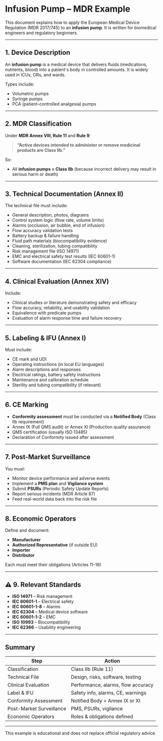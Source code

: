 # Infusion Pump – MDR Example

This document explains how to apply the European Medical Device Regulation (MDR 2017/745) to an **infusion pump**. It is written for biomedical engineers and regulatory beginners.

---

##  1. Device Description

An **infusion pump** is a medical device that delivers fluids (medications, nutrients, blood) into a patient's body in controlled amounts. It is widely used in ICUs, ORs, and wards.

Types include:
- Volumetric pumps
- Syringe pumps
- PCA (patient-controlled analgesia) pumps

---

##  2. MDR Classification

Under **MDR Annex VIII, Rule 11** and **Rule 9**:

> **“Active devices intended to administer or remove medicinal products are Class IIb.”**

So:
- All **infusion pumps = Class IIb**
  (because incorrect delivery may result in serious harm or death)

---

##  3. Technical Documentation (Annex II)

The technical file must include:

- General description, photos, diagrams
- Control system logic (flow rate, volume limits)
- Alarms (occlusion, air bubble, end of infusion)
- Flow accuracy validation tests
- Battery backup & failure handling
- Fluid path materials (biocompatibility evidence)
- Cleaning, sterilization, tubing compatibility
- Risk management file (ISO 14971)
- EMC and electrical safety test results (IEC 60601-1)
- Software documentation (IEC 62304 compliance)

---

##  4. Clinical Evaluation (Annex XIV)

Include:

- Clinical studies or literature demonstrating safety and efficacy
- Flow accuracy, reliability, and usability validation
- Equivalence with predicate pumps
- Evaluation of alarm response time and failure recovery

---

##  5. Labeling & IFU (Annex I)

Must include:

- CE mark and UDI
- Operating instructions (in local EU languages)
- Alarm descriptions and responses
- Electrical ratings, battery safety instructions
- Maintenance and calibration schedule
- Sterility and tubing compatibility (if relevant)

---

##  6. CE Marking

- **Conformity assessment** must be conducted via a **Notified Body** (Class IIb requirement)
- Annex IX (Full QMS audit) or Annex XI (Production quality assurance)
- QMS certification (usually ISO 13485)
- Declaration of Conformity issued after assessment

---

##  7. Post-Market Surveillance

You must:
- Monitor device performance and adverse events
- Implement a **PMS plan** and **Vigilance system**
- Submit **PSURs** (Periodic Safety Update Reports)
- Report serious incidents (MDR Article 87)
- Feed real-world data back into the risk file

---

##  8. Economic Operators

Define and document:

- **Manufacturer**
- **Authorized Representative** (if outside EU)
- **Importer**
- **Distributor**

Each must meet their obligations (Articles 11–16)

---

## ⚠ 9. Relevant Standards

- **ISO 14971** – Risk management
- **IEC 60601-1** – Electrical safety
- **IEC 60601-1-8** – Alarms
- **IEC 62304** – Medical device software
- **IEC 60601-1-2** – EMC
- **ISO 10993** – Biocompatibility
- **IEC 62366** – Usability engineering

---

##  Summary

| Step                         | Action                                      |
|------------------------------|---------------------------------------------|
| Classification               | Class IIb (Rule 11)                         |
| Technical File               | Design, risks, software, testing            |
| Clinical Evaluation          | Performance, alarms, flow accuracy          |
| Label & IFU                  | Safety info, alarms, CE, warnings           |
| Conformity Assessment        | Notified Body + Annex IX or XI              |
| Post-Market Surveillance     | PMS, PSURs, vigilance                       |
| Economic Operators           | Roles & obligations defined                 |

---

This example is educational and does not replace official regulatory advice.
